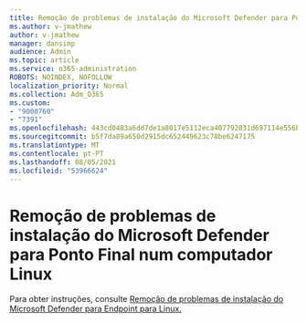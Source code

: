 ```yaml
---
title: Remoção de problemas de instalação do Microsoft Defender para Ponto Final num computador Linux
ms.author: v-jmathew
author: v-jmathew
manager: dansimp
audience: Admin
ms.topic: article
ms.service: o365-administration
ROBOTS: NOINDEX, NOFOLLOW
localization_priority: Normal
ms.collection: Adm_O365
ms.custom:
- "9000760"
- "7391"
ms.openlocfilehash: 443cd0483a6dd7de1a8017e5112eca407792031d697114e556ba4521d282ef91
ms.sourcegitcommit: b5f7da89a650d2915dc652449623c78be6247175
ms.translationtype: MT
ms.contentlocale: pt-PT
ms.lasthandoff: 08/05/2021
ms.locfileid: "53966624"
---
```

# <a name="troubleshoot-installation-of-microsoft-defender-for-endpoint-on-a-linux-computer"></a>Remoção de problemas de instalação do Microsoft Defender para Ponto Final num computador Linux

Para obter instruções, consulte [Remoção de problemas de instalação do Microsoft Defender para Endpoint para Linux.](https://go.microsoft.com/fwlink/?linkid=2144673)
